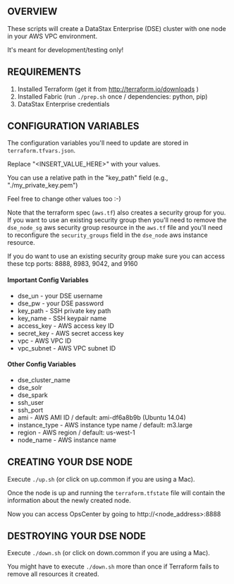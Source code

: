 ## OVERVIEW

These scripts will create a DataStax Enterprise (DSE) cluster with one node in your AWS VPC environment.

It's meant for development/testing only!

## REQUIREMENTS

1. Installed Terraform (get it from http://terraform.io/downloads )
2. Installed Fabric (run `./prep.sh` once / dependencies: python, pip)
4. DataStax Enterprise credentials

## CONFIGURATION VARIABLES

The configuration variables you'll need to update are stored in `terraform.tfvars.json`.

Replace "<INSERT_VALUE_HERE>" with your values.

You can use a relative path in the "key_path" field (e.g., "./my_private_key.pem")

Feel free to change other values too :-)

Note that the terraform spec (`aws.tf`) also creates a security group for you. If you want to use an existing security group then you'll need to remove the `dse_node_sg` aws security group resource in the `aws.tf` file and you'll need to reconfigure the `security_groups` field in the `dse_node` aws instance resource.

If you do want to use an existing security group make sure you can access these tcp ports: 8888, 8983, 9042, and 9160

#### Important Config Variables

* dse_un - your DSE username
* dse_pw - your DSE password
* key_path - SSH private key path
* key_name - SSH keypair name
* access_key - AWS access key ID
* secret_key - AWS secret access key
* vpc - AWS VPC ID
* vpc_subnet - AWS VPC subnet ID

#### Other Config Variables

* dse_cluster_name
* dse_solr
* dse_spark
* ssh_user
* ssh_port
* ami - AWS AMI ID / default: ami-df6a8b9b (Ubuntu 14.04)
* instance_type - AWS instance type name / default: m3.large
* region - AWS region / default: us-west-1
* node_name - AWS instance name

## CREATING YOUR DSE NODE

Execute `./up.sh` (or click on up.common if you are using a Mac).

Once the node is up and running the `terraform.tfstate` file will contain the information about the newly created node.

Now you can access OpsCenter by going to http://<node_address>:8888

## DESTROYING YOUR DSE NODE

Execute `./down.sh` (or click on down.common if you are using a Mac).

You might have to execute `./down.sh` more than once if Terraform fails to remove all resources it created.


